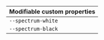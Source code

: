 | Modifiable custom properties |
| ---------------------------- |
| `--spectrum-white`           |
| `--spectrum-black`           |
